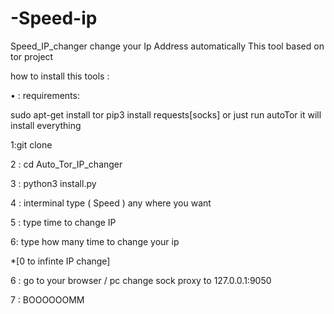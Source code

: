 # -Speed-ip
Speed_IP_changer 
change your Ip Address automatically This tool based on tor project

how to install this tools :

• : requirements:

sudo apt-get install tor pip3 install requests[socks] or just run autoTor it will install everything

1:git clone


2 : cd Auto_Tor_IP_changer

3 : python3 install.py

4 : interminal type ( Speed ) any where you want

5 : type time to change IP

6: type how many time to change your ip

*[0 to infinte IP change]

6 : go to your browser / pc change sock proxy to 127.0.0.1:9050

7 : BOOOOOOMM
